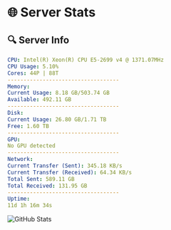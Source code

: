 # 🌐 Server Stats
## 🔍 Server Info
```yaml
CPU: Intel(R) Xeon(R) CPU E5-2699 v4 @ 1371.07MHz
CPU Usage: 5.10%
Cores: 44P | 88T
-----------------------------------
Memory:
Current Usage: 8.18 GB/503.74 GB
Available: 492.11 GB
-----------------------------------
Disk:
Current Usage: 26.80 GB/1.71 TB
Free: 1.60 TB
-----------------------------------
GPU:
No GPU detected
-----------------------------------
Network:
Current Transfer (Sent): 345.18 KB/s
Current Transfer (Received): 64.34 KB/s
Total Sent: 589.11 GB
Total Received: 131.95 GB
-----------------------------------
Uptime:
11d 1h 16m 34s
```
![GitHub Stats](https://img.shields.io/badge/Updated-2025-04-30_18:25:22-blue)